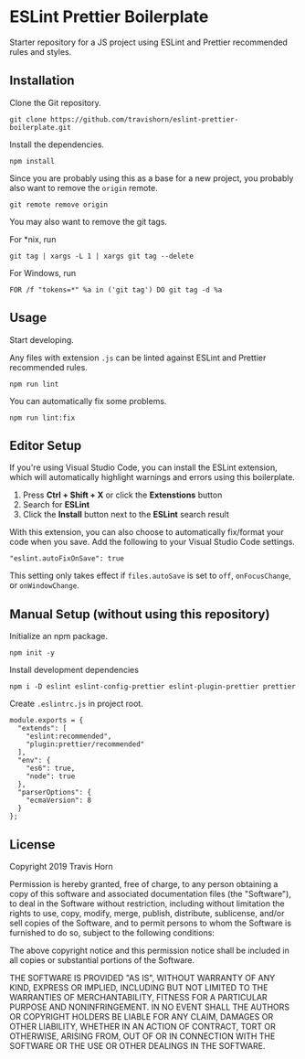 # ESLint Prettier Boilerplate

Starter repository for a JS project using ESLint and Prettier recommended rules
and styles.

## Installation

Clone the Git repository.

```
git clone https://github.com/travishorn/eslint-prettier-boilerplate.git
```

Install the dependencies.

```
npm install
```

Since you are probably using this as a base for a new project, you probably also want to remove the `origin` remote.

```
git remote remove origin
```

You may also want to remove the git tags.

For *nix, run

```
git tag | xargs -L 1 | xargs git tag --delete
```

For Windows, run

```
FOR /f "tokens=*" %a in ('git tag') DO git tag -d %a
```

## Usage

Start developing.

Any files with extension `.js` can be linted against ESLint and Prettier
recommended rules.

```
npm run lint
```

You can automatically fix some problems.

```
npm run lint:fix
```

## Editor Setup

If you're using Visual Studio Code, you can install the ESLint extension, which
will automatically highlight warnings and errors using this boilerplate.

1. Press **Ctrl + Shift + X** or click the **Extenstions** button
2. Search for **ESLint**
3. Click the **Install** button next to the **ESLint** search result

With this extension, you can also choose to automatically fix/format your code
when you save. Add the following to your Visual Studio Code settings.

```
"eslint.autoFixOnSave": true
```

This setting only takes effect if  `files.autoSave` is set to `off`,
`onFocusChange`, or `onWindowChange`.

## Manual Setup (without using this repository)

Initialize an npm package.

```
npm init -y
```

Install development dependencies

```
npm i -D eslint eslint-config-prettier eslint-plugin-prettier prettier
```

Create `.eslintrc.js` in project root.

```
module.exports = {
  "extends": [
    "eslint:recommended",
    "plugin:prettier/recommended"
  ],
  "env": {
    "es6": true,
    "node": true
  },
  "parserOptions": {
    "ecmaVersion": 8
  }
};
```

## License

Copyright 2019 Travis Horn

Permission is hereby granted, free of charge, to any person obtaining a copy of
this software and associated documentation files (the "Software"), to deal in
the Software without restriction, including without limitation the rights to
use, copy, modify, merge, publish, distribute, sublicense, and/or sell copies of
the Software, and to permit persons to whom the Software is furnished to do so,
subject to the following conditions:

The above copyright notice and this permission notice shall be included in all
copies or substantial portions of the Software.

THE SOFTWARE IS PROVIDED "AS IS", WITHOUT WARRANTY OF ANY KIND, EXPRESS OR
IMPLIED, INCLUDING BUT NOT LIMITED TO THE WARRANTIES OF MERCHANTABILITY, FITNESS
FOR A PARTICULAR PURPOSE AND NONINFRINGEMENT. IN NO EVENT SHALL THE AUTHORS OR
COPYRIGHT HOLDERS BE LIABLE FOR ANY CLAIM, DAMAGES OR OTHER LIABILITY, WHETHER
IN AN ACTION OF CONTRACT, TORT OR OTHERWISE, ARISING FROM, OUT OF OR IN
CONNECTION WITH THE SOFTWARE OR THE USE OR OTHER DEALINGS IN THE SOFTWARE.
